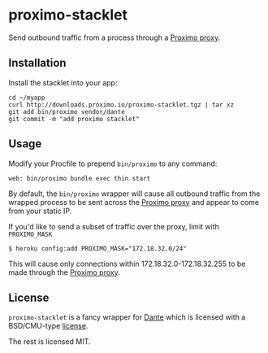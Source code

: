 # proximo-stacklet

Send outbound traffic from a process through a [Proximo proxy](https://addons.heroku.com/proximo).

## Installation

Install the stacklet into your app:

    cd ~/myapp
    curl http://downloads.proximo.io/proximo-stacklet.tgz | tar xz
    git add bin/proximo vendor/dante
    git commit -m "add proximo stacklet"

## Usage

Modify your Procfile to prepend `bin/proximo` to any command:

    web: bin/proximo bundle exec thin start

By default, the `bin/proximo` wrapper will cause all outbound traffic
from the wrapped process to be sent across the [Proximo proxy](https://addons.heroku.com/proximo) and appear
to come from your static IP.

If you'd like to send a subset of traffic over the proxy, limit
with `PROXIMO_MASK`

    $ heroku config:add PROXIMO_MASK="172.18.32.0/24"

This will cause only connections within 172.18.32.0-172.18.32.255 to be
made through the [Proximo proxy](https://addons.heroku.com/proximo).

## License

`proximo-stacklet` is a fancy wrapper for [Dante](http://www.inet.no/dante/) which is licensed with a BSD/CMU-type [license](ftp://ftp.inet.no/pub/socks/LICENSE).

The rest is licensed MIT.
